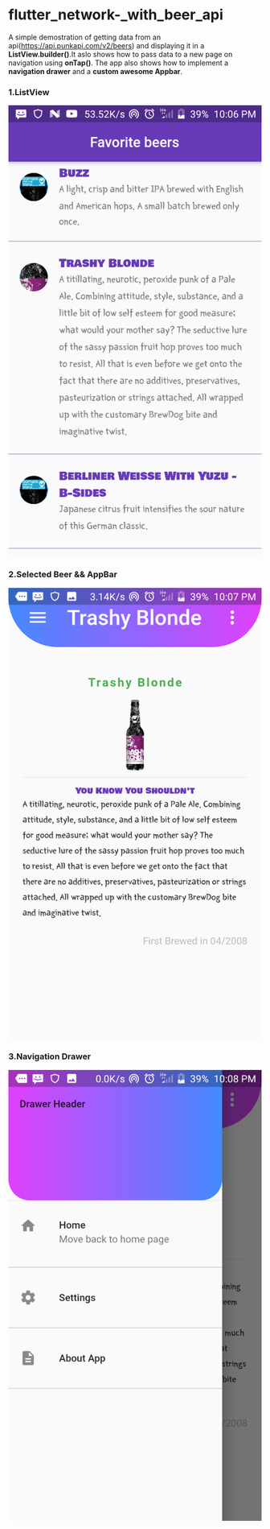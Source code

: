 # flutter_network-_with_beer_api
A simple demostration of getting data from an api(https://api.punkapi.com/v2/beers) and displaying it in a <b>ListView.builder()</b>.It aslo shows how to pass
data to a new
page on navigation using <b>onTap()</b>. The app also shows how to implement a <b>navigation drawer</b> and a <b>custom awesome Appbar</b>.

<h3>1.ListView</h3>

![Image of listview](https://raw.githubusercontent.com/caxtonMuthoni/flutter_natwork-_with_beer_api/master/view/sample1.png)

<h3>2.Selected Beer && AppBar</h3>

![Image of listview](https://raw.githubusercontent.com/caxtonMuthoni/flutter_natwork-_with_beer_api/master/view/sample2.png)

<h3>3.Navigation Drawer</h3>

![Image of listview](https://raw.githubusercontent.com/caxtonMuthoni/flutter_natwork-_with_beer_api/master/view/sample3.png)
